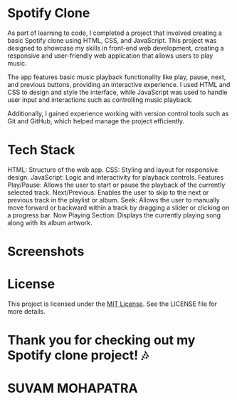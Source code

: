 # Spotify Clone

As part of learning to code, I completed a project that involved creating a basic Spotify clone using HTML, CSS, and JavaScript. This project was designed to showcase my skills in front-end web development, creating a responsive and user-friendly web application that allows users to play music.

The app features basic music playback functionality like play, pause, next, and previous buttons, providing an interactive experience. I used HTML and CSS to design and style the interface, while JavaScript was used to handle user input and interactions such as controlling music playback.

Additionally, I gained experience working with version control tools such as Git and GitHub, which helped manage the project efficiently.

# Tech Stack

HTML: Structure of the web app.
CSS: Styling and layout for responsive design.
JavaScript: Logic and interactivity for playback controls.
Features
Play/Pause: Allows the user to start or pause the playback of the currently selected track.
Next/Previous: Enables the user to skip to the next or previous track in the playlist or album.
Seek: Allows the user to manually move forward or backward within a track by dragging a slider or clicking on a progress bar.
Now Playing Section: Displays the currently playing song along with its album artwork.

# Screenshots

# License

This project is licensed under the [MIT License](https://docs.github.com/en/repositories/managing-your-repositorys-settings-and-features/customizing-your-repository/licensing-a-repository). See the LICENSE file for more details.

# Thank you for checking out my Spotify clone project! 🎶

# SUVAM MOHAPATRA
